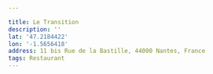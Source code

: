 ```yaml
---

title: Le Transition
description: ''
lat: '47.2184422'
lon: '-1.5656418'
address: 11 bis Rue de la Bastille, 44000 Nantes, France
tags: Restaurant
---
```

